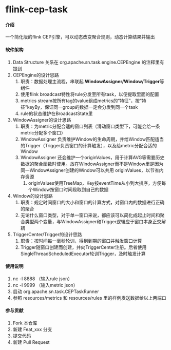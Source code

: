 # flink-cep-task

#### 介绍
一个简化版的flink CEP引擎，可以动态改变聚合规则，动态计算结果并输出

#### 软件架构
1. Data Structure 关系在 org.apache.sn.task.engine.CEPEngine 的注释里有提到
2. CEPEngine的设计思路
   1. 职责：数据处理主流程，串联起 **WindowAssigner/Window/Trigger**等组件
   2. 使用flink broadcast特性将rule分发至所有task，以便提取里面的配置
   3. metrics stream按所有tag的value组成metrics的“特征”，按“特征”keyBy，保证同一group的数据一定会分发到同一个task
   4. rule的状态维护在BroadcastState里
3. WindowAssigner的设计思路 
   1. 职责：为metric分配合适的窗口列表（滑动窗口类型下，可能会给一条metric分配多个窗口）
   2. WindowAssigner 负责维护Window的生命周期，并给Window匹配适当的Trigger（Trigger负责窗口的计算触发），以及给metric分配合适的Window
   3. WindowAssigner 还会维护一个originValues，用于计算AVG等需要历史数据的聚合函数时使用。放在WindowAssigner而不是Window里是因为同一WindowAssigner创建的Window可以共用 originValues，以节省内存资源
      1. originValues使用TreeMap，Key按eventTime从小到大排序，方便每个Window按窗口时间段取到自己的数据
4. Window的设计思路
   1. 职责：规定时间窗口的大小和窗口的计算方式，对窗口内的数据进行正确的聚合
   2. 无论什么窗口类型，对于单一窗口来说，都应该可以简化成起止时间和聚合类型两个变量，与WindowAssigner和Trigger逻辑应于窗口本身正交解耦
5. TriggerCenter/Trigger的设计思路
   1. 职责：按时间每一毫秒轮训，得到到期的窗口并触发窗口计算
   2. Trigger随窗口创建而创建，并向TriggerCenter注册。后者使用SingleThreadScheduledExecutor轮训Trigger，及时触发计算

#### 使用说明

1. nc -l 8888 （输入rule json）
2. nc -l 9999 （输入metric json）
3. 启动 org.apache.sn.task.CEPTaskRunner
4. 参照 resources/metrics 和 resources/rules 里的样例发送数据给以上两端口

#### 参与贡献

1.  Fork 本仓库
2.  新建 Feat_xxx 分支
3.  提交代码
4.  新建 Pull Request
